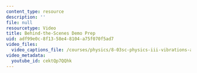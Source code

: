 ```yaml
---
content_type: resource
description: ''
file: null
resourcetype: Video
title: Behind-the-Scenes Demo Prep
uid: adf99e0c-8f13-58e4-8104-a75f070f5ad7
video_files:
  video_captions_file: /courses/physics/8-03sc-physics-iii-vibrations-and-waves-fall-2016/instructor-insights/behind-the-scenes-demo-prep/cektQp7QQhk.vtt
video_metadata:
  youtube_id: cektQp7QQhk
---
```

